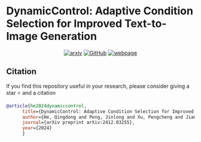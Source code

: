 # DynamicControl: Adaptive Condition Selection for Improved Text-to-Image Generation

<div style="display: flex; justify-content: center; align-items: center;">
  <a href="https://arxiv.org/abs/2412.03255" style="margin: 0 2px;">
    <img src='https://img.shields.io/badge/arXiv-2411.10499-red?style=flat&logo=arXiv&logoColor=red' alt='arxiv'>
  </a>
  <a href="https://github.com/hithqd/DynamicControl" style="margin: 0 2px;">
    <img src='https://img.shields.io/badge/GitHub-Repo-blue?style=flat&logo=GitHub' alt='GitHub'>
  </a>
  <a href='https://hithqd.github.io/projects/Dynamiccontrol/' style="margin: 0 2px;">
    <img src='https://img.shields.io/badge/Webpage-Project-silver?style=flat&logo=&logoColor=orange' alt='webpage'>
  </a>
</div>


## Citation

If you find this repository useful in your research, please consider giving a star ⭐ and a citation
```bibtex
@article{he2024dynamiccontrol,
      title={DynamicControl: Adaptive Condition Selection for Improved Text-to-Image Generation},
      author={He, Qingdong and Peng, Jinlong and Xu, Pengcheng and Jiang, Boyuan and Hu, Xiaobin and Luo, Donghao and Liu, Yong and Wang, Yabiao and Wang, Chengjie and Li, Xiangtai and Zhang, Jiangning},
      journal={arXiv preprint arXiv:2412.03255},
      year={2024}
      }
